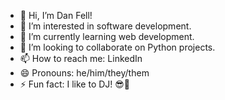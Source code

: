 - 👋 Hi, I’m Dan Fell!
- 👀 I’m interested in software development.
- 🌱 I’m currently learning web development.
- 💞️ I’m looking to collaborate on Python projects.
- 📫 How to reach me: LinkedIn
- 😄 Pronouns: he/him/they/them
- ⚡ Fun fact: I like to DJ! 😎🕺

<!---
fell-dan/fell-dan is a ✨ special ✨ repository because its `README.md` (this file) appears on your GitHub profile.
You can click the Preview link to take a look at your changes.
--->
